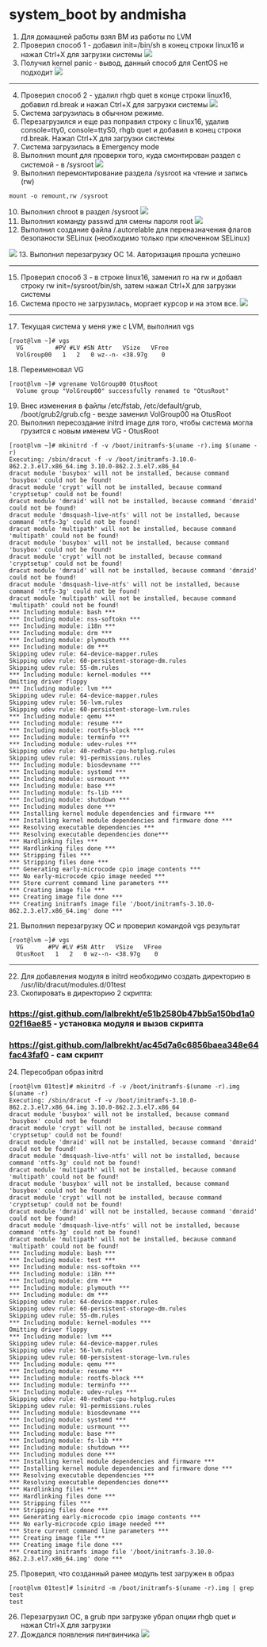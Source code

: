 # system_boot by andmisha

1. Для домашней работы взял ВМ из работы по LVM
2. Проверил способ 1 - добавил init=/bin/sh в конец строки linux16 и нажал Ctrl+X для загрузки системы
![](https://github.com/andmisha/system_boot/blob/main/Screenshot_13.png)
3. Получил kernel panic - вывод, данный способ для CentOS не подходит
![](https://github.com/andmisha/system_boot/blob/main/Screenshot_14.png)
---

4. Проверил способ 2 - удалил rhgb quet в конце строки linux16, добавил rd.break и нажал Ctrl+X для загрузки системы
![](https://github.com/andmisha/system_boot/blob/main/Screenshot_15.png)
5. Система загрузилась в обычном режиме.
6. Перезагрузился и еще раз поправил строку с linux16, удалив console=tty0, console=ttyS0, rhgb quet и добавил в конец строки rd.break. Нажал Ctrl+X для загрузки системы
7. Система загрузилась в Emergency mode
8. Выполнил mount для проверки того, куда смонтирован раздел с системой - в /sysroot
![](https://github.com/andmisha/system_boot/blob/main/Screenshot_16.png)
9. Выполнил перемонтирование раздела /sysroot на чтение и запись (rw)
```
mount -o remount,rw /sysroot
```
10. Выполнил chroot в раздел /sysroot
![](https://github.com/andmisha/system_boot/blob/main/Screenshot_17.png)
11. Выполнил команду passwd для смены пароля root
![](https://github.com/andmisha/system_boot/blob/main/Screenshot_18.png)
12. Выполнил создание файла /.autorelable для переназначения флагов безопаности SELinux (необходимо только при ключенном SELinux)

![](https://github.com/andmisha/system_boot/blob/main/Screenshot_19.png)
13. Выполнил перезагрузку ОС
14. Авторизация прошла успешно

---

15. Проверил способ 3 - в строке linux16, заменил ro на rw и добавл строку rw init=/sysroot/bin/sh, затем нажал Ctrl+X для загрузки системы
16. Система просто не загрузилась, моргает курсор и на этом все.
![](https://github.com/andmisha/system_boot/blob/main/Screenshot_20.png)

---

17. Текущая система у меня уже с LVM, выполнил vgs
```
[root@lvm ~]# vgs
  VG         #PV #LV #SN Attr   VSize   VFree
  VolGroup00   1   2   0 wz--n- <38.97g    0
```
18. Переименовал VG
```
[root@lvm ~]# vgrename VolGroup00 OtusRoot
  Volume group "VolGroup00" successfully renamed to "OtusRoot"
```
19. Внес изменения в файлы /etc/fstab, /etc/default/grub, /boot/grub2/grub.cfg - везде заменил VolGroup00 на OtusRoot
20. Выполнил пересоздание initrd image для того, чтобы система могла грузится с новым именем VG - OtusRoot
```
[root@lvm ~]# mkinitrd -f -v /boot/initramfs-$(uname -r).img $(uname -r)
Executing: /sbin/dracut -f -v /boot/initramfs-3.10.0-862.2.3.el7.x86_64.img 3.10.0-862.2.3.el7.x86_64
dracut module 'busybox' will not be installed, because command 'busybox' could not be found!
dracut module 'crypt' will not be installed, because command 'cryptsetup' could not be found!
dracut module 'dmraid' will not be installed, because command 'dmraid' could not be found!
dracut module 'dmsquash-live-ntfs' will not be installed, because command 'ntfs-3g' could not be found!
dracut module 'multipath' will not be installed, because command 'multipath' could not be found!
dracut module 'busybox' will not be installed, because command 'busybox' could not be found!
dracut module 'crypt' will not be installed, because command 'cryptsetup' could not be found!
dracut module 'dmraid' will not be installed, because command 'dmraid' could not be found!
dracut module 'dmsquash-live-ntfs' will not be installed, because command 'ntfs-3g' could not be found!
dracut module 'multipath' will not be installed, because command 'multipath' could not be found!
*** Including module: bash ***
*** Including module: nss-softokn ***
*** Including module: i18n ***
*** Including module: drm ***
*** Including module: plymouth ***
*** Including module: dm ***
Skipping udev rule: 64-device-mapper.rules
Skipping udev rule: 60-persistent-storage-dm.rules
Skipping udev rule: 55-dm.rules
*** Including module: kernel-modules ***
Omitting driver floppy
*** Including module: lvm ***
Skipping udev rule: 64-device-mapper.rules
Skipping udev rule: 56-lvm.rules
Skipping udev rule: 60-persistent-storage-lvm.rules
*** Including module: qemu ***
*** Including module: resume ***
*** Including module: rootfs-block ***
*** Including module: terminfo ***
*** Including module: udev-rules ***
Skipping udev rule: 40-redhat-cpu-hotplug.rules
Skipping udev rule: 91-permissions.rules
*** Including module: biosdevname ***
*** Including module: systemd ***
*** Including module: usrmount ***
*** Including module: base ***
*** Including module: fs-lib ***
*** Including module: shutdown ***
*** Including modules done ***
*** Installing kernel module dependencies and firmware ***
*** Installing kernel module dependencies and firmware done ***
*** Resolving executable dependencies ***
*** Resolving executable dependencies done***
*** Hardlinking files ***
*** Hardlinking files done ***
*** Stripping files ***
*** Stripping files done ***
*** Generating early-microcode cpio image contents ***
*** No early-microcode cpio image needed ***
*** Store current command line parameters ***
*** Creating image file ***
*** Creating image file done ***
*** Creating initramfs image file '/boot/initramfs-3.10.0-862.2.3.el7.x86_64.img' done ***
```
21. Выполнил перезагрузку ОС и проверил командой vgs результат
```
[root@lvm ~]# vgs
  VG       #PV #LV #SN Attr   VSize   VFree
  OtusRoot   1   2   0 wz--n- <38.97g    0
```
---
22. Для добавления модуля в initrd необходимо создать директорию в /usr/lib/dracut/modules.d/01test
23. Скопировать в директорию 2 скрипта:
### https://gist.github.com/lalbrekht/e51b2580b47bb5a150bd1a002f16ae85 - установка модуля и вызов скрипта
### https://gist.github.com/lalbrekht/ac45d7a6c6856baea348e64fac43faf0 - сам скрипт
24. Пересобрал образ initrd
```
[root@lvm 01test]# mkinitrd -f -v /boot/initramfs-$(uname -r).img $(uname -r)
Executing: /sbin/dracut -f -v /boot/initramfs-3.10.0-862.2.3.el7.x86_64.img 3.10.0-862.2.3.el7.x86_64
dracut module 'busybox' will not be installed, because command 'busybox' could not be found!
dracut module 'crypt' will not be installed, because command 'cryptsetup' could not be found!
dracut module 'dmraid' will not be installed, because command 'dmraid' could not be found!
dracut module 'dmsquash-live-ntfs' will not be installed, because command 'ntfs-3g' could not be found!
dracut module 'multipath' will not be installed, because command 'multipath' could not be found!
dracut module 'busybox' will not be installed, because command 'busybox' could not be found!
dracut module 'crypt' will not be installed, because command 'cryptsetup' could not be found!
dracut module 'dmraid' will not be installed, because command 'dmraid' could not be found!
dracut module 'dmsquash-live-ntfs' will not be installed, because command 'ntfs-3g' could not be found!
dracut module 'multipath' will not be installed, because command 'multipath' could not be found!
*** Including module: bash ***
*** Including module: test ***
*** Including module: nss-softokn ***
*** Including module: i18n ***
*** Including module: drm ***
*** Including module: plymouth ***
*** Including module: dm ***
Skipping udev rule: 64-device-mapper.rules
Skipping udev rule: 60-persistent-storage-dm.rules
Skipping udev rule: 55-dm.rules
*** Including module: kernel-modules ***
Omitting driver floppy
*** Including module: lvm ***
Skipping udev rule: 64-device-mapper.rules
Skipping udev rule: 56-lvm.rules
Skipping udev rule: 60-persistent-storage-lvm.rules
*** Including module: qemu ***
*** Including module: resume ***
*** Including module: rootfs-block ***
*** Including module: terminfo ***
*** Including module: udev-rules ***
Skipping udev rule: 40-redhat-cpu-hotplug.rules
Skipping udev rule: 91-permissions.rules
*** Including module: biosdevname ***
*** Including module: systemd ***
*** Including module: usrmount ***
*** Including module: base ***
*** Including module: fs-lib ***
*** Including module: shutdown ***
*** Including modules done ***
*** Installing kernel module dependencies and firmware ***
*** Installing kernel module dependencies and firmware done ***
*** Resolving executable dependencies ***
*** Resolving executable dependencies done***
*** Hardlinking files ***
*** Hardlinking files done ***
*** Stripping files ***
*** Stripping files done ***
*** Generating early-microcode cpio image contents ***
*** No early-microcode cpio image needed ***
*** Store current command line parameters ***
*** Creating image file ***
*** Creating image file done ***
*** Creating initramfs image file '/boot/initramfs-3.10.0-862.2.3.el7.x86_64.img' done ***
```
25. Проверил, что созданный ранее модуль test загружен в образ
```
[root@lvm 01test]# lsinitrd -m /boot/initramfs-$(uname -r).img | grep test
test
```
26. Перезагрузил ОС, в grub при загрузке убрал опции rhgb quet и нажал Ctrl+X для загрузки
27. Дождался появления пингвинчика
![](https://github.com/andmisha/system_boot/blob/main/Screenshot_21.png)

